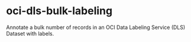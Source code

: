 # oci-dls-bulk-labeling
Annotate a bulk number of records in an OCI Data Labeling Service (DLS) Dataset with labels.
